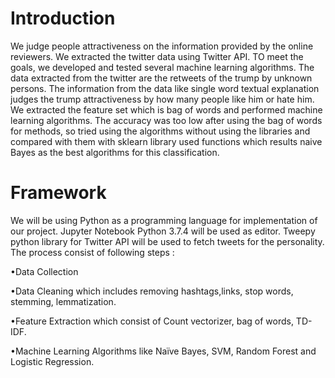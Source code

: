 # Introduction

We judge people attractiveness on the information provided by the online reviewers. We extracted the twitter data using Twitter API. TO meet the goals, we developed and tested several machine learning algorithms. The data extracted from the twitter are the retweets of the trump by unknown persons. The information from the data like single word textual explanation judges the trump attractiveness by how many people like him or hate him. We extracted the feature set which is bag of words and performed machine learning algorithms. The accuracy was too low after using the bag of words for methods, so tried using the algorithms without using the libraries and compared with them with sklearn library used functions which results naive Bayes as the best algorithms for this
classification.

# Framework

We will be using Python as a programming language for implementation of our project. Jupyter Notebook Python 3.7.4 will be used as editor. Tweepy python library for Twitter API will be used to fetch tweets for the personality.
The process consist of following steps :

•Data Collection

•Data Cleaning which includes removing hashtags,links, stop words, stemming, lemmatization.

•Feature Extraction which consist of Count vectorizer, bag of words, TD-IDF.

•Machine Learning Algorithms like Naïve Bayes, SVM, Random Forest and Logistic Regression.
